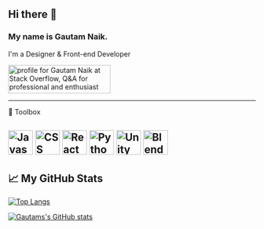 ## Hi there 👋

### My name is Gautam Naik.

I'm a Designer & Front-end Developer

<a href="https://stackoverflow.com/users/2376317/gautam-naik"><img src="https://stackoverflow.com/users/flair/2376317.png" width="208" height="58" alt="profile for Gautam Naik at Stack Overflow, Q&amp;A for professional and enthusiast programmers" title="profile for Gautam Naik at Stack Overflow, Q&amp;A for professional and enthusiast programmers"></a>

---

🧰 Toolbox

<img src="https://cdn.worldvectorlogo.com/logos/logo-javascript.svg" alt="Javascript Logo" width="50" height="50"/> <img src="https://cdn.worldvectorlogo.com/logos/css3.svg" alt="CSS Logo" width="50" height="50"/> <img src="https://cdn.worldvectorlogo.com/logos/react-1.svg" alt="React Logo" width="50" height="50"/> <img src="https://cdn.worldvectorlogo.com/logos/python-5.svg" alt="Python Logo" width="50" height="50"/> <img src="https://cdn.worldvectorlogo.com/logos/unity-technologies-logo.svg" alt="Unity Logo" height="50"/> <img src="https://cdn.worldvectorlogo.com/logos/logo-blender.svg" alt="Blender Logo" height="50"/> 
---

## &#x1f4c8; My GitHub Stats

[![Top Langs](https://github-readme-stats.vercel.app/api/top-langs/?username=gautamnaik1994&hide=java,html,css&theme=nord)](https://github.com/anuraghazra/github-readme-stats)

[![Gautams's GitHub stats](https://github-readme-stats.vercel.app/api?username=gautamnaik1994&theme=nord)](https://github.com/anuraghazra/github-readme-stats)


<!--
**gautamnaik1994/gautamnaik1994** is a ✨ _special_ ✨ repository because its `README.md` (this file) appears on your GitHub profile.

Here are some ideas to get you started:

- 🔭 I’m currently working on ...
- 🌱 I’m currently learning ...
- 👯 I’m looking to collaborate on ...
- 🤔 I’m looking for help with ...
- 💬 Ask me about ...
- 📫 How to reach me: ...
- 😄 Pronouns: ...
- ⚡ Fun fact: ...
-->
